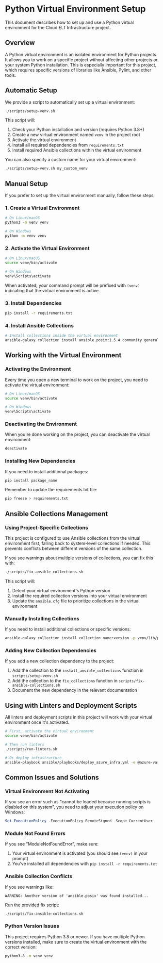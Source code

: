 # Python Virtual Environment Setup

This document describes how to set up and use a Python virtual environment for the Cloud ELT Infrastructure project.

## Overview

A Python virtual environment is an isolated environment for Python projects. It allows you to work on a specific project without affecting other projects or your system Python installation. This is especially important for this project, which requires specific versions of libraries like Ansible, Pylint, and other tools.

## Automatic Setup

We provide a script to automatically set up a virtual environment:

```bash
./scripts/setup-venv.sh
```

This script will:
1. Check your Python installation and version (requires Python 3.8+)
2. Create a new virtual environment named `venv` in the project root
3. Activate the virtual environment
4. Install all required dependencies from `requirements.txt`
5. Install required Ansible collections within the virtual environment

You can also specify a custom name for your virtual environment:

```bash
./scripts/setup-venv.sh my_custom_venv
```

## Manual Setup

If you prefer to set up the virtual environment manually, follow these steps:

### 1. Create a Virtual Environment

```bash
# On Linux/macOS
python3 -m venv venv

# On Windows
python -m venv venv
```

### 2. Activate the Virtual Environment

```bash
# On Linux/macOS
source venv/bin/activate

# On Windows
venv\Scripts\activate
```

When activated, your command prompt will be prefixed with `(venv)` indicating that the virtual environment is active.

### 3. Install Dependencies

```bash
pip install -r requirements.txt
```

### 4. Install Ansible Collections

```bash
# Install collections inside the virtual environment
ansible-galaxy collection install ansible.posix:1.5.4 community.general:9.1.0 -p venv/lib/python3.10/site-packages/ansible_collections
```

## Working with the Virtual Environment

### Activating the Environment

Every time you open a new terminal to work on the project, you need to activate the virtual environment:

```bash
# On Linux/macOS
source venv/bin/activate

# On Windows
venv\Scripts\activate
```

### Deactivating the Environment

When you're done working on the project, you can deactivate the virtual environment:

```bash
deactivate
```

### Installing New Dependencies

If you need to install additional packages:

```bash
pip install package_name
```

Remember to update the requirements.txt file:

```bash
pip freeze > requirements.txt
```

## Ansible Collections Management

### Using Project-Specific Collections

This project is configured to use Ansible collections from the virtual environment first, falling back to system-level collections if needed. This prevents conflicts between different versions of the same collection.

If you see warnings about multiple versions of collections, you can fix this with:

```bash
./scripts/fix-ansible-collections.sh
```

This script will:
1. Detect your virtual environment's Python version
2. Install the required collection versions into your virtual environment
3. Update the `ansible.cfg` file to prioritize collections in the virtual environment

### Manually Installing Collections

If you need to install additional collections or specific versions:

```bash
ansible-galaxy collection install collection_name:version -p venv/lib/python3.10/site-packages/ansible_collections
```

### Adding New Collection Dependencies

If you add a new collection dependency to the project:

1. Add the collection to the `install_ansible_collections` function in `scripts/setup-venv.sh`
2. Add the collection to the `fix_collections` function in `scripts/fix-ansible-collections.sh`
3. Document the new dependency in the relevant documentation

## Using with Linters and Deployment Scripts

All linters and deployment scripts in this project will work with your virtual environment once it's activated.

```bash
# First, activate the virtual environment
source venv/bin/activate

# Then run linters
./scripts/run-linters.sh

# Or deploy infrastructure
ansible-playbook ansible/playbooks/deploy_azure_infra.yml -e @azure-vars.yml
```

## Common Issues and Solutions

### Virtual Environment Not Activating

If you see an error such as "cannot be loaded because running scripts is disabled on this system", you need to adjust your execution policy on Windows:

```powershell
Set-ExecutionPolicy -ExecutionPolicy RemoteSigned -Scope CurrentUser
```

### Module Not Found Errors

If you see "ModuleNotFoundError", make sure:
1. Your virtual environment is activated (you should see `(venv)` in your prompt)
2. You've installed all dependencies with `pip install -r requirements.txt`

### Ansible Collection Conflicts

If you see warnings like:
```
WARNING: Another version of 'ansible.posix' was found installed...
```

Run the provided fix script:
```bash
./scripts/fix-ansible-collections.sh
```

### Python Version Issues

This project requires Python 3.8 or newer. If you have multiple Python versions installed, make sure to create the virtual environment with the correct version:

```bash
python3.8 -m venv venv
```
